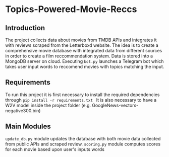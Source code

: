 # Topics-Powered-Movie-Reccs

## Introduction 
The project collects data about movies from TMDB APIs and integrates it with reviews scraped from the Letterboxd website. 
The idea is to create a comprehensive movie database with integrated data from different sources in order to create a film reccommendation system.
Data is stored into a MongoDB server on cloud.
Executing `bot.py` launches a Telegram bot which takes user input words to reccomend movies with topics matching the input.

## Requirements
 To run this project it is first necessary to install the required dependencies through 
 `pip install -r requirements.txt `
 It is also necessary to have a W2V model inside the project folder (e.g. GoogleNews-vectors-negative300.bin)

## Main Modules
`update_db.py` module updates the database with both movie data collected from public APIs and scraped review.
`scoring.py` module computes scores for each movie based upon user's inputs words



